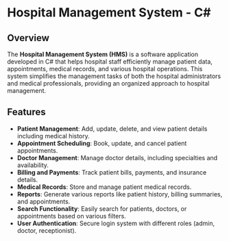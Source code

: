
# Hospital Management System - C#

## Overview

The **Hospital Management System (HMS)** is a software application developed in C# that helps hospital staff efficiently manage patient data, appointments, medical records, and various hospital operations. This system simplifies the management tasks of both the hospital administrators and medical professionals, providing an organized approach to hospital management.

## Features

- **Patient Management**: Add, update, delete, and view patient details including medical history.
- **Appointment Scheduling**: Book, update, and cancel patient appointments.
- **Doctor Management**: Manage doctor details, including specialties and availability.
- **Billing and Payments**: Track patient bills, payments, and insurance details.
- **Medical Records**: Store and manage patient medical records.
- **Reports**: Generate various reports like patient history, billing summaries, and appointments.
- **Search Functionality**: Easily search for patients, doctors, or appointments based on various filters.
- **User Authentication**: Secure login system with different roles (admin, doctor, receptionist).


